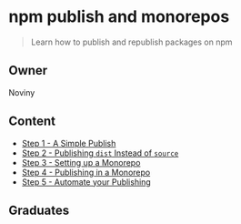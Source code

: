# npm publish and monorepos

> Learn how to publish and republish packages on npm

## Owner

Noviny

## Content

- [Step 1 - A Simple Publish](step1/)
- [Step 2 - Publishing `dist` Instead of `source`](step2/)
- [Step 3 - Setting up a Monorepo](step3/)
- [Step 4 - Publishing in a Monorepo](step4/)
- [Step 5 - Automate your Publishing](step5/)

## Graduates
